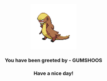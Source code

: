 <p align="center">
            <img src="https://raw.githubusercontent.com/PokeAPI/sprites/master/sprites/pokemon/735.png" width="150" height="150">
          </p>
          <h3 align="center">You have been greeted by - <b>GUMSHOOS</b></h3>
          <h3 align="center">Have a nice day!</h3>
